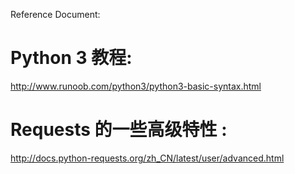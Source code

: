 Reference Document:
# Python 3 教程:
http://www.runoob.com/python3/python3-basic-syntax.html

# Requests 的一些高级特性 : 
http://docs.python-requests.org/zh_CN/latest/user/advanced.html
